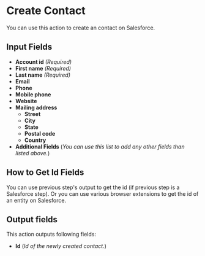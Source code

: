 # Create Contact

You can use this action to create an contact on Salesforce.

## Input Fields

- **Account id** *(Required)*
- **First name** *(Required)*
- **Last name** *(Required)*
- **Email**
- **Phone**
- **Mobile phone**
- **Website**
- **Mailing address**
  - **Street**
  - **City**
  - **State**
  - **Postal code**
  - **Country**
- **Additional Fields** (*You can use this list to add any other fields than listed above.*)

## How to Get Id Fields
You can use previous step's output to get the id (if previous step is a Salesforce step). Or you can use various browser extensions to get the id of an entity on Salesforce.

## Output fields
This action outputs following fields:

- **Id** (*Id of the newly created contact.*)